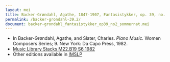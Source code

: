 ```yaml
---
layout: mei
title: Backer-Grøndahl, Agathe, 1847-1907, Fantasistykker, op. 39, no. 2 - Sommernat
permalink: /backer-grondahl-39.2/
document: backer-grondahl_fantasistykker_op39_no2_sommernat.mei
---
```


- In Backer-Grøndahl, Agathe, and Slater, Charles. *Piano Music.* Women Composers Series; 9. New York: Da Capo Press, 1982.
- <a href="https://tufts-primo.hosted.exlibrisgroup.com/permalink/f/14dinuo/01TUN_ALMA2185674780003851" target="_blank">Music Library Stacks M22.B19 S6 1982</a>
- Other editions available in <a href="https://imslp.org/wiki/10_Fantasistykker%2C_Op.39_(Backer-Gr%C3%B8ndahl%2C_Agathe)" target="_blank">IMSLP</a>
